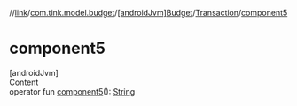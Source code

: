 //[link](../../../index.md)/[com.tink.model.budget](../../index.md)/[[androidJvm]Budget](../index.md)/[Transaction](index.md)/[component5](component5.md)



# component5  
[androidJvm]  
Content  
operator fun [component5](component5.md)(): [String](https://kotlinlang.org/api/latest/jvm/stdlib/kotlin/-string/index.html)  



